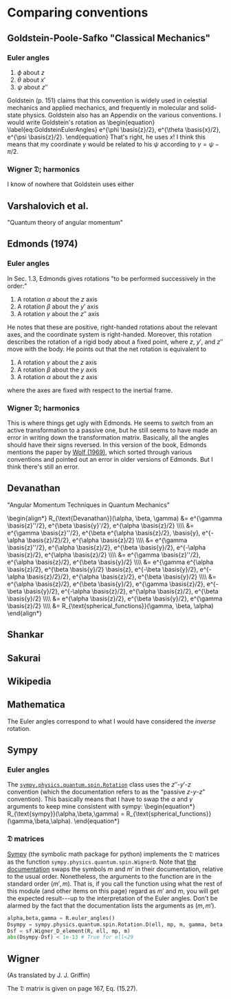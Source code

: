 ---
---

# Comparing conventions

## Goldstein-Poole-Safko "Classical Mechanics"

### Euler angles

 1. $\phi$ about $z$
 2. $\theta$ about $x'$
 3. $\psi$ about $z''$

Goldstein (p. 151) claims that this convention is widely used in
celestial mechanics and applied mechanics, and frequently in molecular
and solid-state physics.  Goldstein also has an Appendix on the
various conventions.  I would write Goldstein's rotation as
\begin{equation}
  \label{eq:GoldsteinEulerAngles}
  e^{\phi \basis{z}/2}\, e^{\theta \basis{x}/2}\, e^{\psi \basis{z}/2}.
\end{equation}
That's right, he uses $x$!  I think this means that my coordinate
$\gamma$ would be related to his $\psi$ according to $\gamma = \psi -
\pi/2$.

### Wigner $\mathfrak{D}$; harmonics

I know of nowhere that Goldstein uses either

## Varshalovich et al.

"Quantum theory of angular momentum"




## Edmonds (1974)

### Euler angles

In Sec. 1.3, Edmonds gives rotations "to be performed successively in the
order:"

  1. A rotation $\alpha$ about the $z$ axis
  2. A rotation $\beta$ about the $y'$ axis
  3. A rotation $\gamma$ about the $z''$ axis

He notes that these are positive, right-handed rotations about the relevant
axes, and the coordinate system is right-handed.  Moreover, this rotation
describes the rotation of a rigid body about a fixed point, where $z$, $y'$,
and $z''$ move with the body.  He points out that the net rotation is
equivalent to

  1. A rotation $\gamma$ about the $z$ axis
  2. A rotation $\beta$ about the $y$ axis
  3. A rotation $\alpha$ about the $z$ axis

where the axes are fixed with respect to the inertial frame.


### Wigner $\mathfrak{D}$; harmonics

This is where things get ugly with Edmonds.  He seems to switch from an active
transformation to a passive one, but he still seems to have made an error in
writing down the transformation matrix.  Basically, all the angles should have
their signs reversed.  In this version of the book, Edmonds mentions the paper
by
[Wolf (1969)](http://scitation.aip.org/content/aapt/journal/ajp/37/5/10.1119/1.1975665),
which sorted through various conventions and pointed out an error in older
versions of Edmonds.  But I think there's still an error.


## Devanathan

"Angular Momentum Techniques in Quantum Mechanics"


\begin{align\*}
  R\_{\text{Devanathan}}(\alpha, \beta, \gamma)
  &=
  e^{\gamma \basis{z}''/2}\, e^{\beta \basis{y}'/2}\, e^{\alpha \basis{z}/2} \\\\\\\\
  &=
  e^{\gamma \basis{z}''/2}\, e^{\beta e^{\alpha \basis{z}/2}\, \basis{y}\,
  e^{-\alpha \basis{z}/2}/2}\, e^{\alpha \basis{z}/2} \\\\\\\\
  &=
  e^{\gamma \basis{z}''/2}\, e^{\alpha \basis{z}/2}\, e^{\beta
  \basis{y}/2}\, e^{-\alpha \basis{z}/2}\, e^{\alpha \basis{z}/2} \\\\\\\\
  &=
  e^{\gamma \basis{z}''/2}\, e^{\alpha \basis{z}/2}\, e^{\beta
  \basis{y}/2} \\\\\\\\
  &=
  e^{\gamma e^{\alpha \basis{z}/2}\, e^{\beta \basis{y}/2} \basis{z}\,
  e^{-\beta \basis{y}/2}\, e^{-\alpha \basis{z}/2}/2}\, e^{\alpha
  \basis{z}/2}\, e^{\beta \basis{y}/2} \\\\\\\\
  &=
  e^{\alpha \basis{z}/2}\, e^{\beta \basis{y}/2}\, e^{\gamma \basis{z}/2}\,
  e^{-\beta \basis{y}/2}\, e^{-\alpha \basis{z}/2}\, e^{\alpha
  \basis{z}/2}\, e^{\beta \basis{y}/2} \\\\\\\\
  &=
  e^{\alpha \basis{z}/2}\, e^{\beta \basis{y}/2}\, e^{\gamma \basis{z}/2}
  \\\\\\\\
  &= R\_{\text{spherical_functions}}(\gamma, \beta, \alpha)
\end{align\*}



## Shankar


## Sakurai


## Wikipedia


## Mathematica

The Euler angles correspond to what I would have considered the
*inverse* rotation.

## Sympy

### Euler angles

The
[`sympy.physics.quantum.spin.Rotation`](http://docs.sympy.org/dev/modules/physics/quantum/spin.html#sympy.physics.quantum.spin.Rotation)
class uses the $z''$-$y'$-$z$ convention (which the documentation refers to
as the "passive $z$-$y$-$z$" convention).  This basically means that I have
to swap the $\alpha$ and $\gamma$ arguments to keep mine consistent with
sympy:
\begin{equation\*}
  R\_{\text{sympy}}(\alpha,\beta,\gamma) =
  R\_{\text{spherical_functions}}(\gamma,\beta,\alpha).
\end{equation\*}

### $\mathfrak{D}$ matrices

[Sympy](http://sympy.org/en/index.html) (the symbolic math package for
python) implements the $\mathfrak{D}$ matrices as the function
`sympy.physics.quantum.spin.WignerD`.  Note that
[the documentation](http://docs.sympy.org/latest/modules/physics/quantum/spin.html#sympy.physics.quantum.spin.WignerD)
swaps the symbols $m$ and $m'$ in their documentation, relative to the
usual order.  Nonetheless, the arguments to the function are in the
standard order $(m',m)$.  That is, if you call the function using what
the rest of this module (and other items on this page) regard as $m'$
and $m$, you will get the expected result---up to the interpretation
of the Euler angles.  Don't be alarmed by the fact that the
documentation lists the arguments as $(m,m')$.

```python
alpha,beta,gamma = R.euler_angles()
Dsympy = sympy.physics.quantum.spin.Rotation.D(ell, mp, m, gamma, beta, alpha).doit().evalf(n=32).conjugate()
Dsf = sf.Wigner_D_element(R, ell, mp, m)
abs(Dsympy-Dsf) < 1e-13 # True for ell<29
```

## Wigner

(As translated by J. J. Griffin)

The $\mathfrak{D}$ matrix is given on page 167, Eq. (15.27).

